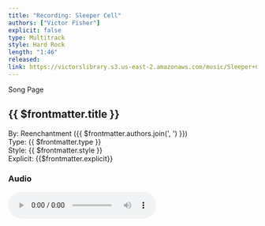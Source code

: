 ```yaml
---
title: "Recording: Sleeper Cell"
authors: ["Victor Fisher"]
explicit: false
type: Multitrack
style: Hard Rock
length: "1:46"
released:
link: https://victorslibrary.s3.us-east-2.amazonaws.com/music/Sleeper+Cell/Sleeper+Cell.mp3
---
```


<g-link to="/song/sleeper-cell">Song Page</g-link>

## {{ $frontmatter.title }}

By: <g-link to="/band/reenchantment">Reenchantment</g-link> ({{ $frontmatter.authors.join(', ') }})  
Type: {{ $frontmatter.type }}  
Style: {{ $frontmatter.style }}  
Explicit: {{$frontmatter.explicit}}

### Audio

<audio controls controlsList="nodownload">
  <source :src="$frontmatter.link" type="audio/mpeg">
Your browser does not support the audio element.
</audio>
